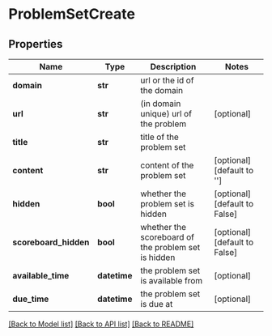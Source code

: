 # ProblemSetCreate

## Properties
Name | Type | Description | Notes
------------ | ------------- | ------------- | -------------
**domain** | **str** | url or the id of the domain | 
**url** | **str** | (in domain unique) url of the problem | [optional] 
**title** | **str** | title of the problem set | 
**content** | **str** | content of the problem set | [optional] [default to '']
**hidden** | **bool** | whether the problem set is hidden | [optional] [default to False]
**scoreboard_hidden** | **bool** | whether the scoreboard of the problem set is hidden | [optional] [default to False]
**available_time** | **datetime** | the problem set is available from | [optional] 
**due_time** | **datetime** | the problem set is due at | [optional] 

[[Back to Model list]](../README.md#documentation-for-models) [[Back to API list]](../README.md#documentation-for-api-endpoints) [[Back to README]](../README.md)

